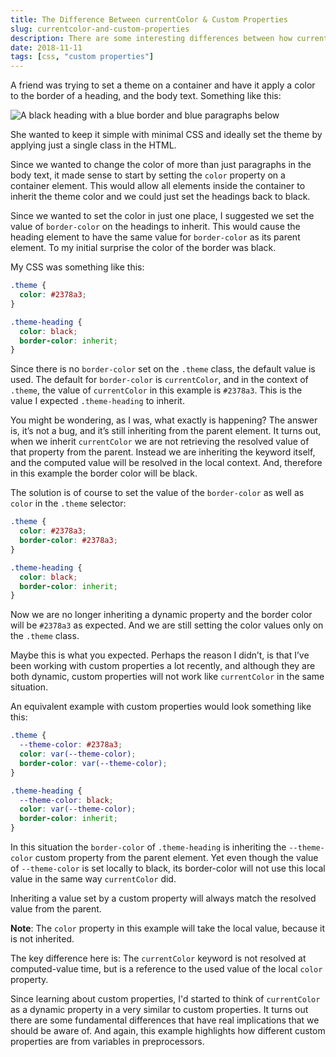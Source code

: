 ```yaml
---
title: The Difference Between currentColor & Custom Properties
slug: currentcolor-and-custom-properties
description: There are some interesting differences between how currentColor and custom properties work. Both are examples of dynamic properties in CSS but how they are resolved differs in some very important ways. I recently came across an example of this that had me scratching my head for a while.
date: 2018-11-11
tags: [css, "custom properties"]
---
```


A friend was trying to set a theme on a container and have it apply a color to the border of a heading, and the body text. Something like this:

<div class="full-width">
  <img class="shadow" alt="A black heading with a blue border and blue paragraphs below" src="/images/custom-props.png">
</div>

She wanted to keep it simple with minimal CSS and ideally set the theme by applying just a single class in the HTML.

Since we wanted to change the color of more than just paragraphs in the body text, it made sense to start by setting the `color` property on a container element. This would allow all elements inside the container to inherit the theme color and we could just set the headings back to black.

Since we wanted to set the color in just one place, I suggested we set the value of `border-color` on the headings to inherit. This would cause the heading element to have the same value for `border-color` as its parent element. To my initial surprise the color of the border was black.

My CSS was something like this:

```css
.theme {
  color: #2378a3;
}

.theme-heading {
  color: black;
  border-color: inherit;
}
```

Since there is no `border-color` set on the `.theme` class, the default value is used. The default for `border-color` is `currentColor`, and in the context of `.theme`, the value of `currentColor` in this example is `#2378a3`. This is the value I expected `.theme-heading` to inherit.

You might be wondering, as I was, what exactly is happening? The answer is, it’s not a bug, and it’s still inheriting from the parent element. It turns out, when we inherit `currentColor` we are not retrieving the resolved value of that property from the parent. Instead we are inheriting the keyword itself, and the computed value will be resolved in the local context. And, therefore in this example the border color will be black.

The solution is of course to set the value of the `border-color` as well as `color` in the `.theme` selector:

```css
.theme {
  color: #2378a3;
  border-color: #2378a3;
}

.theme-heading {
  color: black;
  border-color: inherit;
}
```

Now we are no longer inheriting a dynamic property and the border color will be `#2378a3` as expected. And we are still setting the color values only on the `.theme` class.

Maybe this is what you expected. Perhaps the reason I didn’t, is that I’ve been working with custom properties a lot recently, and although they are both dynamic, custom properties will not work like `currentColor` in the same situation.

An equivalent example with custom properties would look something like this:

```css
.theme {
  --theme-color: #2378a3;
  color: var(--theme-color);
  border-color: var(--theme-color);
}

.theme-heading {
  --theme-color: black;
  color: var(--theme-color);
  border-color: inherit;
}
```

In this situation the `border-color` of `.theme-heading` is inheriting the `--theme-color` custom property from the parent element. Yet even though the value of `--theme-color` is set locally to black, its border-color will not use this local value in the same way `currentColor` did.

Inheriting a value set by a custom property will always match the resolved value from the parent.

**Note**: The `color` property in this example will take the local value, because it is not inherited.

The key difference here is: The `currentColor` keyword is not resolved at computed-value time, but is a reference to the used value of the local `color` property.

Since learning about custom properties, I'd started to think of `currentColor` as a dynamic property in a very similar to custom properties. It turns out there are some fundamental differences that have real implications that we should be aware of. And again, this example highlights how different custom properties are from variables in preprocessors.
